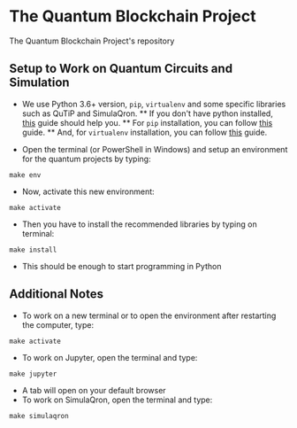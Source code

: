 # The Quantum Blockchain Project
The Quantum Blockchain Project's repository



## Setup to Work on Quantum Circuits and Simulation
* We use Python 3.6+ version, `pip`, `virtualenv`  and some specific libraries such as QuTiP and SimulaQron.
** If you don't have python installed, [this](https://docs.python-guide.org/starting/installation/) guide should help you.
** For `pip` installation, you can follow [this](https://pip.pypa.io/en/latest/installing/) guide.
** And, for `virtualenv` installation, you can follow [this](https://docs.python-guide.org/dev/virtualenvs/#lower-level-virtualenv) guide.


* Open the terminal (or PowerShell in Windows) and setup an environment for the quantum projects by typing:
```
make env
```
* Now, activate this new environment:
```
make activate
```
* Then you have to install the recommended libraries by typing on terminal:
```
make install
```
* This should be enough to start programming in Python

## Additional Notes
* To work on a new terminal or to open the environment after restarting the computer, type:
```
make activate
```
* To work on Jupyter, open the terminal and type:
```
make jupyter
```
* A tab will open on your default browser
* To work on SimulaQron, open the terminal and type:
```
make simulaqron
```